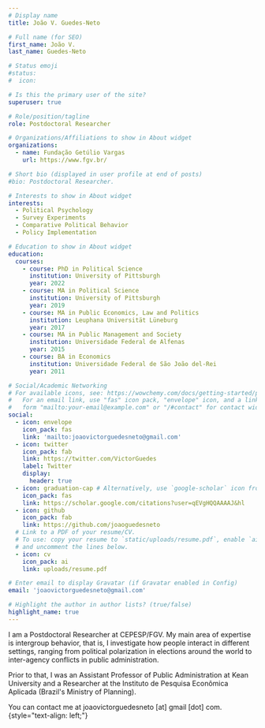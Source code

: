 ```yaml
---
# Display name
title: João V. Guedes-Neto

# Full name (for SEO)
first_name: João V.
last_name: Guedes-Neto

# Status emoji
#status:
#  icon:

# Is this the primary user of the site?
superuser: true

# Role/position/tagline
role: Postdoctoral Researcher

# Organizations/Affiliations to show in About widget
organizations:
  - name: Fundação Getúlio Vargas
    url: https://www.fgv.br/

# Short bio (displayed in user profile at end of posts)
#bio: Postdoctoral Researcher.

# Interests to show in About widget
interests:
  - Political Psychology
  - Survey Experiments
  - Comparative Political Behavior
  - Policy Implementation

# Education to show in About widget
education:
  courses:
    - course: PhD in Political Science
      institution: University of Pittsburgh
      year: 2022
    - course: MA in Political Science
      institution: University of Pittsburgh
      year: 2019
    - course: MA in Public Economics, Law and Politics
      institution: Leuphana Universität Lüneburg
      year: 2017
    - course: MA in Public Management and Society
      institution: Universidade Federal de Alfenas
      year: 2015
    - course: BA in Economics
      institution: Universidade Federal de São João del-Rei
      year: 2011

# Social/Academic Networking
# For available icons, see: https://wowchemy.com/docs/getting-started/page-builder/#icons
#   For an email link, use "fas" icon pack, "envelope" icon, and a link in the
#   form "mailto:your-email@example.com" or "/#contact" for contact widget.
social:
  - icon: envelope
    icon_pack: fas
    link: 'mailto:joaovictorguedesneto@gmail.com'
  - icon: twitter
    icon_pack: fab
    link: https://twitter.com/VictorGuedes
    label: Twitter
    display:
      header: true
  - icon: graduation-cap # Alternatively, use `google-scholar` icon from `ai` icon pack
    icon_pack: fas
    link: https://scholar.google.com/citations?user=qEVgHQQAAAAJ&hl
  - icon: github
    icon_pack: fab
    link: https://github.com/joaoguedesneto
  # Link to a PDF of your resume/CV.
  # To use: copy your resume to `static/uploads/resume.pdf`, enable `ai` icons in `params.yaml`,
  # and uncomment the lines below.
  - icon: cv
    icon_pack: ai
    link: uploads/resume.pdf

# Enter email to display Gravatar (if Gravatar enabled in Config)
email: 'joaovictorguedesneto@gmail.com'

# Highlight the author in author lists? (true/false)
highlight_name: true
---
```


I am a Postdoctoral Researcher at CEPESP/FGV. My main area of expertise is intergroup behavior, that is, I investigate how people interact in different settings, ranging from political polarization in elections around the world to inter-agency conflicts in public administration.

Prior to that, I was an Assistant Professor of Public Administration at Kean University and a Researcher at the Instituto de Pesquisa Econômica Aplicada (Brazil's Ministry of Planning).

You can contact me at joaovictorguedesneto [at] gmail [dot] com.
{style="text-align: left;"}
